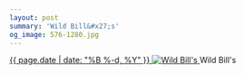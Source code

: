 ```yaml
---
layout: post
summary: 'Wild Bill&#x27;s'
og_image: 576-1280.jpg
---
```


<p>
 <time>
  <a href="/576">
   {{ page.date | date: "%B %-d, %Y" }}
  </a>
 </time>
 <a href="/576">
  <img alt="Wild Bill's" sizes="(min-width: 700px) 50vw, calc(100vw - 2rem)" src="{{ site.assets_url }}/576-640.jpg" srcset="{{ site.assets_url }}/576-320.jpg 320w, {{ site.assets_url }}/576-640.jpg 640w, {{ site.assets_url }}/576-960.jpg 960w, {{ site.assets_url }}/576-1280.jpg 1280w"/>
 </a>
 <span>
  Wild Bill's
 </span>
</p>
